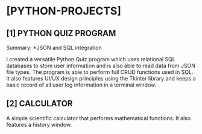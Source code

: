 # [PYTHON-PROJECTS]

[1] PYTHON QUIZ PROGRAM
--------------------
Summary:
*JSON and SQL integration

I created a versatile Python Quiz program which uses relational SQL databases to store user information and is also able to read data from JSON file types. The program is able to perform full CRUD functions used in SQL. It also features UI/UX design principles using the Tkinter library and keeps a basic record of all user log information in a terminal window.

[2] CALCULATOR 
-------------------

A simple scientific calculator that performs mathematical functions. It also features a history window.


